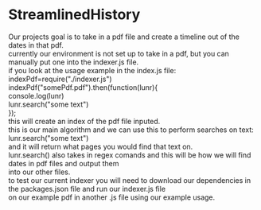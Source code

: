 # StreamlinedHistory
<div>
Our projects goal is to take in a pdf file and create a timeline out of the dates in that pdf.
</div>
<div>
currently our environment is not set up to take in a pdf, but you can manually put one into the indexer.js file.
</div>
<div>
if you look at the usage example in the index.js file:
</div>
<div>
indexPdf=require("./indexer.js")
</div>
<div>
indexPdf("somePdf.pdf").then(function(lunr){
</div>
<div>
 console.log(lunr)
 </div>
<div>
lunr.search("some text")
</div>
<div>
});
</div>
<div>
this will create an index of the pdf file inputed.
</div>
<div>
this is our main algorithm and we can use this to perform searches on text:
</div>
<div>
lunr.search("some text")
</div>
<div>
and it will return what pages you would find that text on.
</div>
<div>
lunr.search() also takes in regex comands and this will be how we will find dates in pdf files and output them 
</div>
<div>
into our other files.
</div>
<div>
to test our current indexer you will need to download our dependencies in the packages.json file and run our indexer.js file 
</div>
<div>
on our example pdf in another .js file using our example usage.
</div>
<div>
